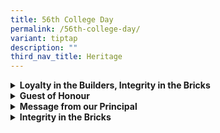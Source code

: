 ```yaml
---
title: 56th College Day
permalink: /56th-college-day/
variant: tiptap
description: ""
third_nav_title: Heritage
---
```

<div data-type="detailGroup" class="isomer-accordion isomer-accordion-white">
<details class="isomer-details">
<summary><strong>Loyalty in the Builders, Integrity in the Bricks</strong>
</summary>
<div data-type="detailsContent" class="isomer-details-content">
<p>This theme highlights the interplay between the builders – the individuals
who contribute through their effort, vision, and dedication to shaping
a brighter future for all, and the bricks – the steadfast value of integrity
that forms the foundation of lasting success. Loyalty reflects the builders’
commitment to the shared purpose, and integrity embodies the strength and
reliability of the actions and principles that hold everything together.
Just as a well-built structure stands firm through the synergy of both,
our College thrives when these virtues are upheld. Hence, at this College
Day, we honour those who have upheld these values by leading with moral
courage, uplifting others, and striving for excellence.</p>
</div>
</details>
<details class="isomer-details">
<summary><strong>Guest of Honour</strong>
</summary>
<div data-type="detailsContent" class="isomer-details-content">
<p></p>
</div>
</details>
<details class="isomer-details">
<summary><strong>Message from our Principal</strong>
</summary>
<div data-type="detailsContent" class="isomer-details-content">
<p></p>
</div>
</details>
<details class="isomer-details">
<summary><strong>Integrity in the Bricks</strong>
</summary>
<div data-type="detailsContent" class="isomer-details-content">
<p><strong><u>The NJC Student of the Year</u></strong>
</p>
<p>The National Junior College Student of the Year is the pinnacle of all
student awards, recognising all-round excellence in academia, CCA, leadership
and service.</p>
<p></p>
<p><strong>LUO CHANG</strong>
</p>
<p>My six years in NJC are marked by deep gratitude for the faculty, facilities,
and friends who have shaped my journey. The College’s culture of care has
nurtured me holistically and inspired me to give back through service.
Through this, I’ve realised that we are all on the same team, fighting
the same battles, where everyone has a place to serve with honour.</p>
<p></p>
<p>Of course, we each find gratitude in our own way. For my foodie friends,
it’s the basil pork with extra scoops of chilli at the canteen. For the
science-y ones, it’s the thrill of using the NMR machine in the Sigma Lab.
But no matter what draws us in, we build love for the community in our
own ways, lay our own bricks, and make our own difference.</p>
<p></p>
<p>I’m deeply honoured to receive the Student of the Year Award, a recognition
I owe to the passionate teachers and friends who have supported me, brick
by brick.</p>
<p></p>
<p>Moving forward, I hope we can find inspiration in the foundation laid
by the lineage of builders before us, and choose to serve with love and
honour, letting our NJ tower stand one brick taller.</p>
<p></p>
<p><strong><u>The Lim Kim Woon Award</u></strong>
</p>
<p>The Lim Kim Woon Award, initiated and structured by a former NJCian in
honour of our first Principal, recognises students who exemplify the hallmark
characteristics and traits of our motto, Service with Honour.</p>
<p></p>
<p><strong>ANGELENE KHO KAR YI</strong>
</p>
<p>I am truly honoured to be receiving the Lim Kim Woon Award, and would
like to thank my teachers, friends, and family who have stood by me and
supported me throughout my journey in NJC.</p>
<p></p>
<p>“Service with Honour” is especially meaningful to me because I want to
reach out to those who may not be as privileged as I am. Service, to me,
is about recognising that everyone’s situation is different, and asking
how I can use my strengths and resources to help in whatever way I can.</p>
<p></p>
<p>In NJC, I have been blessed with many opportunities to take part in community
service projects, and I believe this ignited the passion in me to continue
serving. Through these experiences, I’ve learnt that service is not a one-time
event, but a mindset we carry into every interaction.</p>
<p></p>
<p>Receiving this award motivates me to continue serving with compassion
and integrity and, more importantly, to inspire others to do the same.
I hope that through my actions, more people will be encouraged to lead
with kindness, serve with honour, and make a difference in the lives of
those around them, no matter how small.</p>
<p></p>
<p><strong>TOH SHI JIE</strong>
</p>
<p>Reflecting on my journey in NJC, a word I believe encapsulates my experience
as an NJCian is kindness - specifically, the many acts of kindness I was
fortunate enough to witness and receive over the past six years, which
broadened my understanding of what it means to serve with honour.</p>
<p></p>
<p>Whether it was the unwavering support and guidance of teachers who dedicated
themselves to our growth as individuals, or the compassion of peers, seniors,
and alumni who addressed my many questions and alleviated my concerns,
these interactions inspired me to give back, and fostered a firm belief
that no act of kindness is ever too small.</p>
<p></p>
<p>If my time at NJC has taught me anything, it’s that everyone has the potential
to make a positive impact on another’s life. Whether we choose to lead,
volunteer, or uplift those around us, the support we offer can comfort,
the values we embody can inspire, and the dedication we bring to our projects
can make their impact ever more profound.</p>
<p></p>
<p>I am deeply honoured to receive the Lim Kim Woon Award, and am immensely
grateful for the unyielding support of my friends and teachers who have
encouraged and inspired me along the way.</p>
<p></p>
<p><strong><u>The SAC Arts Excellence Award</u></strong>
</p>
<p>The SAC Arts Excellence Award recognises academic excellence in the arts.</p>
<p></p>
<p><strong>LIAN YUYANG</strong>
</p>
<p>Receiving this award is both fulfilling and, admittedly, a bit of a surprise
to me. When I first encountered English-dependent subjects like History
and Literature, they felt almost too foreign and intimidating - full of
dates, metaphors, and complex theories. I remember thinking, What have
I gotten myself into? I even began to question my choice.</p>
<p></p>
<p>But, as with all good stories, there were guides along the way - teachers
and staff in NJC. They patiently explained, reassured, and never let me
feel like I wasn't capable. Their belief in me was the scaffolding that
helped me climb from confusion to clarity. Meanwhile, I spent countless
hours devouring books, notes, and online resources like the Internet Archive.
Slowly, the subjects transformed from obstacles into pure passions.</p>
<p></p>
<p>A testament to the NJC staff who laid the foundation, and to the integrity
of hard work and persistence that made me who I am, this award is as much
theirs as it is mine. Indeed, a teacher's tale dwells in every student:
for in the grand structure of dreams, there is loyalty in the builders,
and integrity in the bricks.</p>
<p></p>
<p><strong>TASYA DARAMALINGGAM</strong>
</p>
<p>In my time studying the humanities, the values of loyalty and integrity
were key in discussions, essays, and reflections. Staying true to one’s
beliefs while making the effort to understand alternate perspectives was
what allowed my peers and me to engage in rich debates, mutually building
up our knowledge and growing alongside each other.</p>
<p></p>
<p>Being a humanities student was a challenging yet rewarding journey, as
my understanding of the world around me was constantly taken apart and
reformed. Coming to terms with diverse perspectives and conflicting ideas
honed my analytical skills, pushing me to reflect more deeply. Through
my exploration of the human experience and the global political and economic
landscape, I have been well equipped to understand the changing world.</p>
<p></p>
<p>I am truly grateful to the teachers who took the time to understand each
one of us, challenging our thinking and believing in us throughout. Their
passion and love for their subjects made my lessons with them thoroughly
memorable, with many of their humorous anecdotes from class still fresh
in my mind. The encouragement and support they provided have greatly deepened
my enjoyment of the humanities, and I would definitely recommend giving
the humanities a try.</p>
<p></p>
<p><strong><u>The SAC Science Excellence Award</u></strong>
</p>
<p>The SAC Science Excellence Award recognises excellence in the sciences,
both in core curricula and in co-curricular scientific endeavours.</p>
<p></p>
<p><strong>GALEN GAY</strong>
</p>
<p>Receiving the SAC Science Excellence Award is both a humbling and affirming
moment to cap off my NJC journey. From trying to find my bearings in the
SPIRE programme as a wide-eyed student in Junior High to becoming a confident
scientific communicator through the NUS-A*STAR-NJC Research Programme,
my scientific journey has been paved by numerous trailblazers before me:
teachers who dedicated countless hours drawing up lesson plans, liaising
with external partners, and patiently mentoring me; seniors who generously
gave their time to tutor, guide, and collate learning materials; and administrative
staff who worked tirelessly behind the scenes to ensure the smooth operation
of school programmes.</p>
<p></p>
<p>To me, this award is the product of their support and steadfast loyalty,
from which I have benefited immensely. Alongside that loyalty, I have found
personal integrity to be a key determinant in this achievement. Through
my research experience, I learnt to stay true to my moral pillars, whether
it was reporting unfavourable results or acknowledging uncertainties.</p>
<p></p>
<p>Beyond the individual, I have come to recognise that personal integrity
is also integral to the collective strength of the student body - laying,
brick by brick, the foundations of a robust support network for batches
of NJCians to come.</p>
<p></p>
<p><strong><u>The SAC Sports Excellence Award</u></strong>
</p>
<p>The SAC Sports Excellence Award is the pinnacle sports award, recognising
sportsmanship and sporting excellence.</p>
<p></p>
<p><strong>ARIEL LIN JING HAN</strong>
</p>
<p>I am truly honoured to receive this SAC sports excellence award. Receiving
this award really makes me feel like all my hard work paid off and motivates
me to work even harder to become better in my sport and as a person as
well. I really do believe that sports isn’t just about winning, but it’s
about building a good character. Be it perseverance, kindness or integrity,
the values that you can learn are endless! Personally, I feel that I've
become more resilient through my sports, and I've learnt to not give up
the moment I encounter problems, or stop trying when I know I can't do
it. It has truly taught me to do my very best in every circumstance and
no matter what the result is, it’s okay because I know I gave it my all!
So, I just want to encourage anyone who reads this to keep on trying! And
ultimately, it’s not about the results or medals you win, but the values
you’ve learnt that stick with you for the rest of your life.</p>
<p></p>
<p><strong>TAMARA TYLES</strong>
</p>
<p>My journey in NJC has been shaped by the people who stood by me, especially
when I felt like giving up. One moment I’ll never forget was in Secondary
2, during the 400m finals. Having fallen just before the finish line, it
felt like everything I had worked for slipped away in that instant. But
my teachers and coaches never let that moment define me. Their belief taught
me that failure isn’t the end, and gave me the strength to pick myself
up — both on and off the track. That experience showed me the meaning of
“Loyalty in the Builders, Integrity in the Bricks.” Loyalty is about people
standing by you at your lowest, and integrity is about staying true to
your values, even when no one’s watching. Receiving this award reminds
me of how much I’ve grown, and how much I owe to the community that believed
in me through every high and low. I’ll be proud to carry these lessons
with me, long after I leave NJC.</p>
<p></p>
<p><strong>ESTHER SIAK KA YEE</strong>
</p>
<p>Before coming to NJ, I would have never imagined myself winning a sports
award. I had thought that student athletes were hardcore and dedicated
but also wasting their time on an activity they might not even be doing
a few years down the road — until I became one myself. Canoeing has really
taught me what being an athlete is — not just as a racer but as a person.
Together in the gruelling training sessions, we were disciplined, racing
in different competitions. I would be lying if I said I had never thought
of just quitting this sport because of the sheer amount of mental pressure
it gave me. However, I chose to stay and keep pushing on because of my
seniors who had chosen to stay for the team. “I feel like my work here
isn’t done” was their reply to my question on why they stayed in this CCA.
It has inspired me to keep pushing on, not just in the sport but for the
team as well, coming together to build a community and as a team to lift
one another up. Thank you to my coaches, teachers and teammates for the
heart and effort you have put into this CCA.</p>
<p></p>
<p><strong><u>The NJC@69ners Award</u></strong>
</p>
<p>The NJC@69ers award, initiated and structured by the first cohort of NJCians,
recognises excellence in the arts and humanities, both in core-curricular
and co-curricular endeavours.</p>
<p></p>
<p><strong>LIAN YUYANG</strong>
</p>
<p>Receiving this award feels like a moment where all the pieces of my academic
and co-curricular journeys in the arts and humanities align gracefully.
My role as Vice President of the Editorial Club, and the countless hours
spent preparing for writing and recital competitions - these experiences
have been my canvas, painted with perseverance and avid enthusiasm.</p>
<p></p>
<p>I owe this recognition to my teachers, who’ve been loyal builders, laying
down the foundation of wisdom with unwavering commitment. I must especially
thank Ms Ho Hui Lin and Ms Sylvia Soh for kindling my passions in History
and Literature - passions that define me today.</p>
<p></p>
<p>As a sapling, I have worked to build my own integrity, brick by brick,
through every edit and every line written. It is the trust and guidance
of my educators that have allowed me to stand strong, enabling me to venture
further on my chosen path.</p>
<p></p>
<p><strong><u>The Stephen Loh Sports Excellence Award</u></strong>
</p>
<p>The Stephen Loh Sports Excellence Award is the pinnacle sports award,
recognising sportsmanship and sporting excellence in Track &amp; Field,
Squash and Canoeing.</p>
<p></p>
<p><strong>LOVELEY NG</strong>
</p>
<p>It is such an honour to have been awarded the Stephen Loh Sports Excellence
Award. Throughout my six years in the College’s Shooting Club, I have come
to appreciate how being a sportsperson is more than just celebrating the
wins. I have experienced ups and downs - from winning competitions to facing
challenges during training. Being in the National Youth Team, I found it
not so easy to balance my academic work and sporting commitments, but this
taught me the importance of self-discipline. Many people have also supported
me: my family, teachers and friends who were always encouraging, and my
coaches who spurred me to reach greater heights. I have learnt what it
is to exemplify sportsmanship, to show respect to others, to constantly
remain committed to growth and to inspire my peers to be passionate and
resilient in their sporting endeavours. This award, to me, is not just
a celebration of my achievements but also a testament to a fulfilling journey,
to the valuable experiences I have gained thus far. The lessons I have
learnt in my sporting journey will continue to stay with me - for they
are lifelong and unforgettable.</p>
<p></p>
<p><strong>LOH HIN YIN, LANGSTON</strong>
</p>
<p>I am honoured to have been selected for the Stephen Loh Sports Excellence
Award. I would not have been able to get to where I am without the support
of my friends, teachers and coaches in NJC. Although I was in NJ Track
and Field for 2 years, the friends I made there and my coaches have pushed
me to heights I never thought was possible. They encouraged me to carry
on even when I couldn’t push on during training. I learnt how to lead my
peers as an event Captain, with mentoring support from my teachers and
coaches along the way. I learnt that sportsmanship is not simply about
being good at the sport you play, but also about hard work, discipline,
leadership and humility. I hope that the sports scene can continue to grow
in these four aspects, towards an exciting future for NJC sports!</p>
<p></p>
<p><strong>TAN PENG RUI LAUREN</strong>
</p>
<p>Being able to play basketball and represent NJC has been a huge blessing
to me. The last six years have shaped me to be a better person by inculcating
a sense of discipline, commitment, where it was important to show up even
when the going got tough. Basketball is a team sport and being part of
a team means belonging to something bigger than myself. It places others
above self and taught me what it means to invest time and effort to support
my teammates, to build a culture of trust, camaraderie and a sense of mission
to move as one. Reflecting on this journey, I am deeply appreciative of
teachers, coaches and seniors for their guidance, and teammates who have
stood by me. Through these years, I have seen how perseverance and resilience
build strength of character, especially when we fail and resolutely pick
ourselves up. These little building blocks and memories mould us and are
valuable life lessons that we carry through to adulthood, reminding me
of a core tenet of Team NJC’s basketball commandment of being unbeatable
when standing together.</p>
<p></p>
<p><strong><u>The PAACT Aesthetics Excellence Award</u></strong>
</p>
<p>The PAACT Aesthetics Excellence Award recognises excellence in the aesthetics.</p>
<p></p>
<p><strong>AIDAN YEONG LEE HENG</strong>
</p>
<p>I believe that having a sense of Loyalty is not limited to leaders or
exco members; each CCA members’ loyalty means that they put in their best
effort in everything they do for the CCA, and this makes a massive difference.
I have had a very close connection to the String Orchestra for a very long
time, starting from when my brother joined the orchestra in 2019. I was
allowed to participate in a masterclass and a few rehearsals with NJCSO
before I even joined the school. I had the opportunity to interact with
the Stringers and socialise with them. All this allowed me to establish
a bond with the orchestra early on, and that was when my mind was set on
being part of the NJCSO family. I am extremely appreciative of the opportunities
the teachers have given me – what are the chances that one gets to play
in masterclasses with internationally acclaimed cellists and travel overseas
with the friends doing what they love? Because of my CCA mates and teachers,
I was able to enjoy every moment spent in NJC, and I am ever ready to go
above and beyond my responsibilities as a Stringer to always give my very
best for my teachers and friends.</p>
<p></p>
<p><strong><u>The Outstanding Leadership Award</u></strong>
</p>
<p>The Outstanding Leadership Award recognises student leaders who have displayed
leadership with sensitivity and service with honour.</p>
<p></p>
<p><strong>GOH YU XIN</strong>
</p>
<p>Stepping into NJC in 2019, I was a little girl with limited confidence
in my leadership abilities and never thought to step up as one. My first
exposure as a student leader was when I was appointed the Values-in-Action
representative of my lower JH class. Under the guidance of my teachers
and taking the chance to spearhead the class’s discussions, I slowly felt
comfortable in my role. I found fulfilment in forging meaningful connections
with others, listening to my fellow leaders and those we aim to serve,
and working towards our common goal. Throughout my time in NJC, I have
learnt that leadership is about empowering others — providing platforms
for our fellow leaders to contribute and supporting them in their growth.
It is a profound honour to receive the Outstanding Leadership Award as
it signifies my growth in NJC over the past six years. More importantly,
it is a testament to the community’s efforts in cultivating me into who
I am today.</p>
<p></p>
<p><strong>LEOW ZI HAN GERMAINE</strong>
</p>
<p>My journey in NJC has been shaped by rewarding moments, such as staying
back after school to plan initiatives with my CCA, navigating difficult
conversations as a Peer Support Leader, and learning how to be present
for others during uncertain times. These experiences showed me that leadership
is rarely about standing at the front, it’s about standing with others,
building trust, and growing alongside them. These experiences taught me
that real leadership means listening deeply, following through on commitments,
and doing the right thing even when no one is watching. It’s in these quiet
decisions and steady actions that integrity is built and sustained. I’m
deeply grateful to receive this award as it serves as a reminder of those
who have walked this journey with me — those who encouraged, challenged,
and supported me in ways that allowed me to learn and lead with greater
purpose. This experience has also deepened my appreciation for the collective
effort behind every milestone. It is the persistence, generosity, and loyalty
of many—driven by a shared commitment to something greater—that empower
us to value the experience as much as we value the outcomes. That, to me,
is what makes this journey truly lasting.</p>
<p></p>
<p><strong>CHONG KAI XU</strong>
</p>
<p>I am extremely honoured to receive the Outstanding Leadership Award. Personally,
leadership is about bridging connections with people, journeying together
as one whilst uplifting others. Above all, leadership encompasses service
with loyalty, integrity, respect and humility whilst upholding one’s moral
values especially when faced with dilemmas. NJ has taught me how service
through the smallest actions, like being present for others to lending
a listening ear, goes a long way to make a difference in forging an inclusive
and united community which helps us to take bigger leaps together. Ultimately,
leadership is about willingly serving others around us no matter the size
of our actions, community and titles we hold. Although my journey was fraught
with challenges, I believe that these hurdles serve as learning opportunities
for me to learn and grow as a person. I am deeply thankful for the unwavering
support and dedication my teachers, friends and family have given me throughout
my 2 years in NJ. I am very grateful for the myriad of opportunities NJ
has given to me to serve the community in several ways. Looking back, my
time in NJ has been a fulfilling one filled with valuable lessons and countless
memories that I will forever treasure.</p>
<p></p>
<p><strong>NG XIN YI</strong>
</p>
<p>Receiving this award is a humbling honour. It reflects not just my personal
journey, but the collective strength of those I’ve led and learned from.
The leadership opportunities I’ve had at NJC have taught me that true leadership
isn’t about being in front—it’s about standing beside others, especially
when the stakes are high. As a captain, loyalty meant showing up consistently
for my team, not just during matches, but in early mornings, tough training
sessions, and difficult moments of self-doubt. It was about being a dependable
presence, someone my teammates could count on both on and off the field.
Integrity guided every decision I made. I learned that leadership isn’t
about giving orders, it’s about listening with empathy and making the right
choices, even when they’re difficult. Whether it meant taking responsibility
for my mistakes or standing up for what was fair, I aimed to lead in a
way that fostered trust and mutual respect. I truly resonate with the quote,
“The servant-leader is servant first. It begins with the natural feeling
that one wants to serve, to serve first.” If someone asks why I serve,
I can only say—I don’t know exactly. It’s just a feeling! And this feeling
has guided every step of my leadership journey in NJC.</p>
<p></p>
<p><strong>TENG YWEE SEE</strong>
</p>
<p>I am truly honoured to receive this award. To me, a leader is someone
who acts with kindness and integrity, while striving to be the best version
of themselves — a best friend, a best teammate, a best student. I am thankful
to have been surrounded by the amazing people in NJC who modelled what
it means to be a leader, and the safe space provided for me to grow as
a leader. My NJ journey has been defined by the relationships that I have
forged over the years. The friends I have made are amongst the most loyal
and supportive groups of people I have ever met — we helped each other
through tough times and celebrated each other’s wins. We worked hard together,
and played even harder together. I would not be who I am today without
the support of all my friends. To all my friends, thank you from the bottom
of my heart. My teachers and mentors have also helped shape who I am and
gave me the confidence to pursue my passions, and I am forever grateful
to them. I hope to continue to grow as a leader and serve my community
in meaningful ways.</p>
<p></p>
<p><strong><u>The Junior High All-Round Excellence Award</u></strong>
</p>
<p>The Junior High All-Round Excellence Award is the pinnacle of all Junior
High student awards, recognising all-round excellence in academia, CCA,
leadership and service.</p>
<p></p>
<p><strong>LIM HUAMING</strong>
</p>
<p>My time at NJC has certainly been an eventful journey, one that has shaped
both my character and my values. Through commitments I have undertaken
over the years, I have been fortunate to be mentored by teachers who went
the extra mile and showed me genuine care while consistently keeping track
of my personal growth. Their sincere dedication towards developing me all-roundedly
extended beyond the classroom, as they often checked in on me, encouraging
my interests and guiding me through challenges. Their belief in me has
been an anchor, and without their care and support, I wouldn’t have the
confidence I have today. Equally important to my journey were the seniors
who first welcomed me when I started undertaking more extracurricular commitments
like Student Council. They went out of their way to show me the ropes and
helped me develop a strong work ethic. It was through them that I learned
to be self-sufficient, focused, and meticulous in my work, and the skills
and mindset I possess today are a direct result of being inspired by them
when I first joined as a clueless junior. This ties in well with this year’s
theme - Loyalty in builders, Integrity in Bricks. The people who have stood
by me throughout my time in Junior High are also those who have built me
up into who I am today, from a lost and easily stressed JH1 to someone
who has better composure and undertakes responsibilities with grit, hard
work and motivation — but more importantly, with the spirit of serving
with honour.</p>
<p></p>
<p><strong><u>The Elizabeth Poey Inspiration and Courage Award</u></strong>
</p>
<p>The Elizabeth Poey Inspiration and Courage (EPIC) Award is designed to
recognise and celebrate outstanding students, from all academic levels,
who have shown the courage and vision to actively advocate for transformational
change in Singapore society or in the world. This award is the first team
award designed in National Junior College and is the first step towards
stimulating a greater adventurous spirit and a “rugged society” mentality
in a collaborative manner amongst NJC students.</p>
<p></p>
<p><strong>HILLCREST WILDFLOWERS</strong>
</p>
<p>The Hillcrest Wildflowers comprises 112 students from National Junior
College who partnered with Wildflower Studio SG to rescue and take care
of stray cats that are then fostered and put up for adoption. The programme
supports the beneficiary in meeting various animal welfare needs and raising
funds for the cause. Since 2023, our volunteers have visited the studio
on a daily basis to help with feeding, cleaning and socialising the cats.
The dynamic and ever changing nature of our work has developed adaptable
and resourceful problem solvers, as we learned to make tutorial videos,
info-sheets and more to train all volunteers to be qualified to handle
any situation, such as medical emergencies or urgent rescue cases. Trust
between the volunteers and the studio owners – Darius Low and Amanda Cho
– is essential in maintaining good working relationships and ensuring every
cat is well cared for. From ill, feral, or even pregnant cats, our volunteers
have grown to overcome their initial fears of handling live animals, and
gained a deeper understanding into Singapore's animal rescue and welfare
scene. With over 300 fostered and 200 rehomed cats, our efforts have helped
our furry feline friends find new families, and we hope to continue touching
the lives of more pets and owners.</p>
<p></p>
<p>The Hillcrest Wildflowers EPIC awardees are: Xee Zun Yee, Kyra Tan, Hew
Kai Yi, Sung Wai Lam, Felicia Yang, Tan Ying Shan, Jasmine Saw Mei Yun,
Tanittha Sangrung, Gwyneth Tan Zi Yi, Ng Yan Ting Jolin</p>
<p></p>
<p><strong>SERVANT LEADERSHIP TRAINING CAMP (SLTC)</strong>
</p>
<p>Integrating aspects from Overseas Values-In-Action and Youth Leadership
Training Camp, the yearly SLTC programme nurtures Servant Leaders who are
authentic and build up the people around them. In November 2024’s SLTC,
78 Student CCA Leaders and 14 Teachers from National Junior College partnered
with Sambour Primary School in Siem Reap, Cambodia to teach, inspire and
raise funds for the students. We contributed to the Cambodian community
with skills transfer through hands-on experiments, interactive games and
personalised teaching. Over the weeks spent bonding with our buddies, we
inspired them to strive for different career paths and guided them on external
learning journeys, such as to the iconic UNESCO temple, Angkor Wat. They
warmly welcomed us into their rich culture, and through them we gained
a broadened worldview, new convictions, and a sense of gratefulness. Although
the eventual farewell was bittersweet and teary, we left knowing we were
part of a successful long-lasting collaboration where NJC has maintained
consistent efforts with the beneficiary including and especially when times
get tough. Each year of donations contributes towards building a safer
and more conducive school environment, and each year of NJCians fostering
genuine connections with the Cambodian students goes a long way in ensuring
an effective rippling impact.</p>
<p></p>
<p>The SLTC EPIC awardees are: Yap Zhi Yan Crystal, Wu Kai Wen Kelvin, Calvin
Firdaus Panggabean, Cao Yuxuan, Tracey Christianti, Chan Yew Zhi, Lim Jiaqi,
Josh Phua, Lim Dong Xian, Choi Jaeeun, Li Yuanzheng, Xu Erchen, Xee Zun
Yee</p>
<p></p>
</div>
</details>
</div>
<p></p>